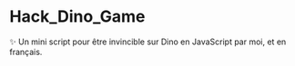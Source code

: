 # Hack_Dino_Game
✨ Un mini script pour être invincible sur Dino en JavaScript par moi, et en français.
